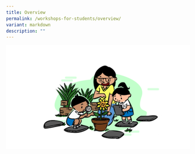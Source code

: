 ```yaml
---
title: Overview
permalink: /workshops-for-students/overview/
variant: markdown
description: ""
---
```

![](/images/Workshops_for_students.png)